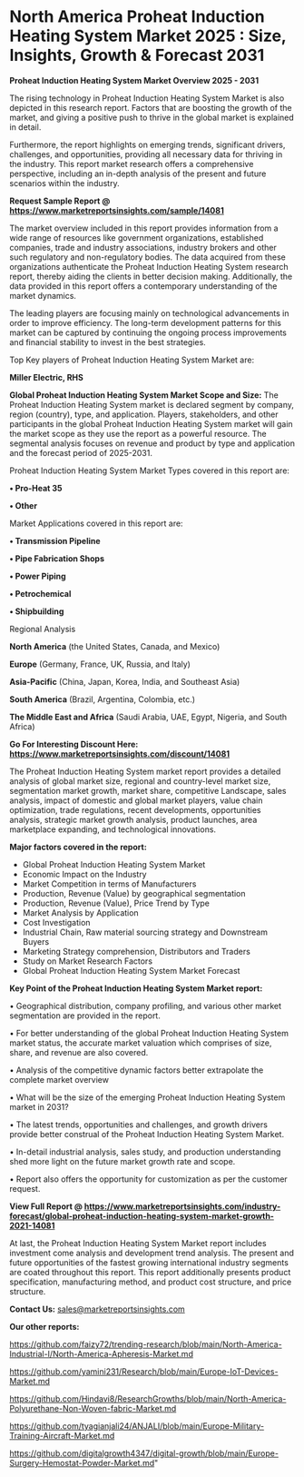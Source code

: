  # North America Proheat Induction Heating System Market 2025 : Size, Insights, Growth & Forecast 2031

<Strong> Proheat Induction Heating System Market Overview 2025 - 2031</strong>

The rising technology in Proheat Induction Heating System Market is also depicted in this research report. Factors that are boosting the growth of the market, and giving a positive push to thrive in the global market is explained in detail.

Furthermore, the report highlights on emerging trends, significant drivers, challenges, and opportunities, providing all necessary data for thriving in the industry. This report market research offers a comprehensive perspective, including an in-depth analysis of the present and future scenarios within the industry.

<strong>Request Sample Report @ <a href=https://www.marketreportsinsights.com/sample/14081>https://www.marketreportsinsights.com/sample/14081</a></strong>

The market overview included in this report provides information from a wide range of resources like government organizations, established companies, trade and industry associations, industry brokers and other such regulatory and non-regulatory bodies. The data acquired from these organizations authenticate the Proheat Induction Heating System research report, thereby aiding the clients in better decision making. Additionally, the data provided in this report offers a contemporary understanding of the market dynamics.

The leading players are focusing mainly on technological advancements in order to improve efficiency. The long-term development patterns for this market can be captured by continuing the ongoing process improvements and financial stability to invest in the best strategies.

Top Key players of Proheat Induction Heating System Market are:

<strong>Miller Electric, RHS</strong>

<strong><b>Global Proheat Induction Heating System Market Scope and Size:</b></strong>
The Proheat Induction Heating System market is declared segment by company, region (country), type, and application. Players, stakeholders, and other participants in the global Proheat Induction Heating System market will gain the market scope as they use the report as a powerful resource. The segmental analysis focuses on revenue and product by type and application and the forecast period of 2025-2031.

Proheat Induction Heating System Market Types covered in this report are:

<strong>• Pro-Heat 35

• Other</strong>

Market Applications covered in this report are:

<strong>• Transmission Pipeline

• Pipe Fabrication Shops

• Power Piping

• Petrochemical

• Shipbuilding</strong> 

Regional Analysis

<strong>North America</strong> (the United States, Canada, and Mexico)

<strong>Europe</strong> (Germany, France, UK, Russia, and Italy)

<strong>Asia-Pacific</strong> (China, Japan, Korea, India, and Southeast Asia)

<strong>South America</strong> (Brazil, Argentina, Colombia, etc.)

<strong>The Middle East and Africa</strong> (Saudi Arabia, UAE, Egypt, Nigeria, and South Africa)

<strong>Go For Interesting Discount Here: <a href=https://www.marketreportsinsights.com/discount/14081>https://www.marketreportsinsights.com/discount/14081</a></strong>

The Proheat Induction Heating System market report provides a detailed analysis of global market size, regional and country-level market size, segmentation market growth, market share, competitive Landscape, sales analysis, impact of domestic and global market players, value chain optimization, trade regulations, recent developments, opportunities analysis, strategic market growth analysis, product launches, area marketplace expanding, and technological innovations.

<strong><b>Major factors covered in the report:</b></strong>
<ul>
  <li>Global Proheat Induction Heating System Market </li>
  <li>Economic Impact on the Industry</li>
  <li>Market Competition in terms of Manufacturers</li>
  <li>Production, Revenue (Value) by geographical segmentation</li>
  <li>Production, Revenue (Value), Price Trend by Type</li>
  <li>Market Analysis by Application</li>
  <li>Cost Investigation</li>
  <li>Industrial Chain, Raw material sourcing strategy and Downstream Buyers</li>
  <li>Marketing Strategy comprehension, Distributors and Traders</li>
  <li>Study on Market Research Factors</li>
  <li>Global Proheat Induction Heating System Market Forecast</li>
</ul>

<strong><b>Key Point of the Proheat Induction Heating System Market report:</b></strong>

• Geographical distribution, company profiling, and various other market segmentation are provided in the report.

• For better understanding of the global Proheat Induction Heating System market status, the accurate market valuation which comprises of size, share, and revenue are also covered.

• Analysis of the competitive dynamic factors better extrapolate the complete market overview

• What will be the size of the emerging Proheat Induction Heating System market in 2031?

• The latest trends, opportunities and challenges, and growth drivers provide better construal of the Proheat Induction Heating System Market.

• In-detail industrial analysis, sales study, and production understanding shed more light on the future market growth rate and scope.

• Report also offers the opportunity for customization as per the customer request.

<strong><b>View Full Report @ <a href=https://www.marketreportsinsights.com/industry-forecast/global-proheat-induction-heating-system-market-growth-2021-14081>https://www.marketreportsinsights.com/industry-forecast/global-proheat-induction-heating-system-market-growth-2021-14081</a></b></strong>


At last, the Proheat Induction Heating System Market report includes investment come analysis and development trend analysis. The present and future opportunities of the fastest growing international industry segments are coated throughout this report. This report additionally presents product specification, manufacturing method, and product cost structure, and price structure.

<strong>Contact Us:</strong>
sales@marketreportsinsights.com

<strong>Our other reports:</strong>

<a href=https://github.com/faizy72/trending-research/blob/main/North-America-Industrial-I/North-America-Apheresis-Market.md>https://github.com/faizy72/trending-research/blob/main/North-America-Industrial-I/North-America-Apheresis-Market.md</a>

<a href=https://github.com/yamini231/Research/blob/main/Europe-IoT-Devices-Market.md>https://github.com/yamini231/Research/blob/main/Europe-IoT-Devices-Market.md</a>

<a href=https://github.com/Hindavi8/ResearchGrowths/blob/main/North-America-Polyurethane-Non-Woven-fabric-Market.md>https://github.com/Hindavi8/ResearchGrowths/blob/main/North-America-Polyurethane-Non-Woven-fabric-Market.md</a>

<a href=https://github.com/tyagianjali24/ANJALI/blob/main/Europe-Military-Training-Aircraft-Market.md>https://github.com/tyagianjali24/ANJALI/blob/main/Europe-Military-Training-Aircraft-Market.md</a>

<a href=https://github.com/digitalgrowth4347/digital-growth/blob/main/Europe-Surgery-Hemostat-Powder-Market.md>https://github.com/digitalgrowth4347/digital-growth/blob/main/Europe-Surgery-Hemostat-Powder-Market.md</a>"
